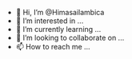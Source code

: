 - 👋 Hi, I’m @Himasailambica
- 👀 I’m interested in ...
- 🌱 I’m currently learning ...
- 💞️ I’m looking to collaborate on ...
- 📫 How to reach me ...

<!---
Himasailambica/Himasailambica is a ✨ special ✨ repository because its `README.md` (this file) appears on your GitHub profile.
You can click the Preview link to take a look at your changes.
--->
